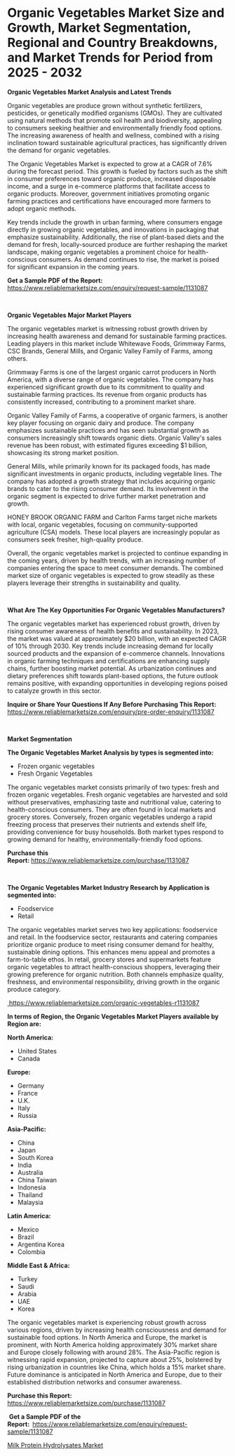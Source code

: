 <p><h1>Organic Vegetables Market Size and Growth, Market Segmentation, Regional and Country Breakdowns, and Market Trends for Period from 2025 -  2032</h1></p><p><strong>Organic Vegetables Market Analysis and Latest Trends</strong></p>
<p><p>Organic vegetables are produce grown without synthetic fertilizers, pesticides, or genetically modified organisms (GMOs). They are cultivated using natural methods that promote soil health and biodiversity, appealing to consumers seeking healthier and environmentally friendly food options. The increasing awareness of health and wellness, combined with a rising inclination toward sustainable agricultural practices, has significantly driven the demand for organic vegetables.</p><p>The Organic Vegetables Market is expected to grow at a CAGR of 7.6% during the forecast period. This growth is fueled by factors such as the shift in consumer preferences toward organic produce, increased disposable income, and a surge in e-commerce platforms that facilitate access to organic products. Moreover, government initiatives promoting organic farming practices and certifications have encouraged more farmers to adopt organic methods.</p><p>Key trends include the growth in urban farming, where consumers engage directly in growing organic vegetables, and innovations in packaging that emphasize sustainability. Additionally, the rise of plant-based diets and the demand for fresh, locally-sourced produce are further reshaping the market landscape, making organic vegetables a prominent choice for health-conscious consumers. As demand continues to rise, the market is poised for significant expansion in the coming years.</p></p>
<p><strong>Get a Sample PDF of the Report:&nbsp;</strong> <a href="https://www.reliablemarketsize.com/enquiry/request-sample/1131087?utm_campaign=2297&utm_medium=2&utm_source=Github&utm_content=ia&utm_term=14022025&utm_id=organic-vegetables">https://www.reliablemarketsize.com/enquiry/request-sample/1131087</a></p>
<p>&nbsp;</p>
<p><strong>Organic Vegetables Major Market Players</strong></p>
<p><p>The organic vegetables market is witnessing robust growth driven by increasing health awareness and demand for sustainable farming practices. Leading players in this market include Whitewave Foods, Grimmway Farms, CSC Brands, General Mills, and Organic Valley Family of Farms, among others.</p><p>Grimmway Farms is one of the largest organic carrot producers in North America, with a diverse range of organic vegetables. The company has experienced significant growth due to its commitment to quality and sustainable farming practices. Its revenue from organic products has consistently increased, contributing to a prominent market share.</p><p>Organic Valley Family of Farms, a cooperative of organic farmers, is another key player focusing on organic dairy and produce. The company emphasizes sustainable practices and has seen substantial growth as consumers increasingly shift towards organic diets. Organic Valley's sales revenue has been robust, with estimated figures exceeding $1 billion, showcasing its strong market position.</p><p>General Mills, while primarily known for its packaged foods, has made significant investments in organic products, including vegetable lines. The company has adopted a growth strategy that includes acquiring organic brands to cater to the rising consumer demand. Its involvement in the organic segment is expected to drive further market penetration and growth.</p><p>HONEY BROOK ORGANIC FARM and Carlton Farms target niche markets with local, organic vegetables, focusing on community-supported agriculture (CSA) models. These local players are increasingly popular as consumers seek fresher, high-quality produce.</p><p>Overall, the organic vegetables market is projected to continue expanding in the coming years, driven by health trends, with an increasing number of companies entering the space to meet consumer demands. The combined market size of organic vegetables is expected to grow steadily as these players leverage their strengths in sustainability and quality.</p></p>
<p>&nbsp;</p>
<p><strong>What Are The Key Opportunities For Organic Vegetables Manufacturers?</strong></p>
<p><p>The organic vegetables market has experienced robust growth, driven by rising consumer awareness of health benefits and sustainability. In 2023, the market was valued at approximately $20 billion, with an expected CAGR of 10% through 2030. Key trends include increasing demand for locally sourced products and the expansion of e-commerce channels. Innovations in organic farming techniques and certifications are enhancing supply chains, further boosting market potential. As urbanization continues and dietary preferences shift towards plant-based options, the future outlook remains positive, with expanding opportunities in developing regions poised to catalyze growth in this sector.</p></p>
<p><strong>Inquire or Share Your Questions If Any Before Purchasing This Report:</strong> <a href="https://www.reliablemarketsize.com/enquiry/pre-order-enquiry/1131087?utm_campaign=2297&utm_medium=2&utm_source=Github&utm_content=ia&utm_term=14022025&utm_id=organic-vegetables">https://www.reliablemarketsize.com/enquiry/pre-order-enquiry/1131087</a></p>
<p>&nbsp;</p>
<p><strong>Market Segmentation</strong></p>
<p><strong>The Organic Vegetables Market Analysis by types is segmented into:</strong></p>
<p><ul><li>Frozen organic vegetables</li><li>Fresh Organic Vegetables</li></ul></p>
<p><p>The organic vegetables market consists primarily of two types: fresh and frozen organic vegetables. Fresh organic vegetables are harvested and sold without preservatives, emphasizing taste and nutritional value, catering to health-conscious consumers. They are often found in local markets and grocery stores. Conversely, frozen organic vegetables undergo a rapid freezing process that preserves their nutrients and extends shelf life, providing convenience for busy households. Both market types respond to growing demand for healthy, environmentally-friendly food options.</p></p>
<p><strong>Purchase this Report:&nbsp;</strong><a href="https://www.reliablemarketsize.com/purchase/1131087?utm_campaign=2297&utm_medium=2&utm_source=Github&utm_content=ia&utm_term=14022025&utm_id=organic-vegetables">https://www.reliablemarketsize.com/purchase/1131087</a></p>
<p>&nbsp;</p>
<p><strong>The Organic Vegetables Market Industry Research by Application is segmented into:</strong></p>
<p><ul><li>Foodservice</li><li>Retail</li></ul></p>
<p><p>The organic vegetables market serves two key applications: foodservice and retail. In the foodservice sector, restaurants and catering companies prioritize organic produce to meet rising consumer demand for healthy, sustainable dining options. This enhances menu appeal and promotes a farm-to-table ethos. In retail, grocery stores and supermarkets feature organic vegetables to attract health-conscious shoppers, leveraging their growing preference for organic nutrition. Both channels emphasize quality, freshness, and environmental responsibility, driving growth in the organic produce category.</p></p>
<p><a href="https://www.reliablemarketsize.com/organic-vegetables-r1131087?utm_campaign=2297&utm_medium=2&utm_source=Github&utm_content=ia&utm_term=14022025&utm_id=organic-vegetables">&nbsp;https://www.reliablemarketsize.com/organic-vegetables-r1131087</a></p>
<p><strong>In terms of Region, the Organic Vegetables Market Players available by Region are:</strong></p>
<p>
    <p> <strong> North America: </strong>
        <ul>
            <li>United States</li>
            <li>Canada</li>
        </ul>
        </p> 
    <p> <strong> Europe: </strong>
        <ul>
            <li>Germany</li>
            <li>France</li>
            <li>U.K.</li>
            <li>Italy</li>
            <li>Russia</li>
        </ul>
        </p> 
    <p> <strong> Asia-Pacific: </strong>
        <ul>
            <li>China</li>
            <li>Japan</li>
            <li>South Korea</li>
            <li>India</li>
            <li>Australia</li>
            <li>China Taiwan</li>
            <li>Indonesia</li>
            <li>Thailand</li>
            <li>Malaysia</li>
        </ul>
        </p> 
    <p> <strong> Latin America: </strong>
        <ul>
            <li>Mexico</li>
            <li>Brazil</li>
            <li>Argentina Korea</li>
            <li>Colombia</li>
        </ul>
        </p> 
    <p> <strong> Middle East & Africa: </strong>
        <ul>
            <li>Turkey</li>
            <li>Saudi</li>
            <li>Arabia</li>
            <li>UAE</li>
            <li>Korea</li>
        </ul>
    </p>
    </p>
<p><p>The organic vegetables market is experiencing robust growth across various regions, driven by increasing health consciousness and demand for sustainable food options. In North America and Europe, the market is prominent, with North America holding approximately 30% market share and Europe closely following with around 28%. The Asia-Pacific region is witnessing rapid expansion, projected to capture about 25%, bolstered by rising urbanization in countries like China, which holds a 15% market share. Future dominance is anticipated in North America and Europe, due to their established distribution networks and consumer awareness.</p></p>
<p><strong>Purchase this Report: </strong><a href="https://www.reliablemarketsize.com/purchase/1131087?utm_campaign=2297&utm_medium=2&utm_source=Github&utm_content=ia&utm_term=14022025&utm_id=organic-vegetables">https://www.reliablemarketsize.com/purchase/1131087</a></p>
<p>&nbsp;<strong>Get a Sample PDF of the Report:&nbsp;&nbsp;</strong><a href="https://www.reliablemarketsize.com/enquiry/request-sample/1131087?utm_campaign=2297&utm_medium=2&utm_source=Github&utm_content=ia&utm_term=14022025&utm_id=organic-vegetables">https://www.reliablemarketsize.com/enquiry/request-sample/1131087</a></p>
<p><strong></strong></p>
<p><p><a href="https://github.com/AngelaWalsh696/Market-Research-Report-List-1/blob/main/milk-protein-hydrolysates-market.md?utm_campaign=2297&utm_medium=2&utm_source=Github&utm_content=ia&utm_term=14022025&utm_id=organic-vegetables">Milk Protein Hydrolysates Market</a></p></p>
